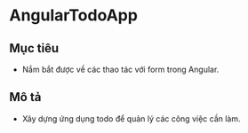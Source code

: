 # AngularTodoApp
## Mục tiêu
- Nắm bắt được về các thao tác với form trong Angular.

## Mô tả
- Xây dựng ứng dụng todo để quản lý các công việc cần làm.
